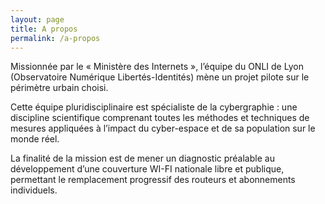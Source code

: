 ```yaml
---
layout: page
title: A propos
permalink: /a-propos
---
```


Missionnée par le « Ministère des Internets », l’équipe du ONLI de Lyon (Observatoire Numérique Libertés-Identités) mène un projet pilote sur le périmètre urbain choisi.

Cette équipe pluridisciplinaire est spécialiste de la cybergraphie : une discipline scientifique comprenant toutes les méthodes et techniques de mesures appliquées à l’impact du cyber-espace et de sa population sur le monde réel.


La finalité de la mission est de mener un diagnostic préalable au développement d’une couverture WI-FI nationale libre et publique, permettant le remplacement progressif des routeurs et abonnements individuels.
